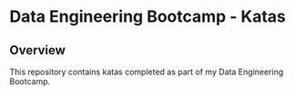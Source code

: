 # Data Engineering Bootcamp - Katas

## Overview

This repository contains katas completed as part of my Data Engineering Bootcamp. 
